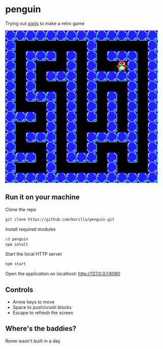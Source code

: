 # penguin

Trying out [pixijs](https://pixijs.download/dev/docs/index.html) to make a retro game

![Game screenshot](doc/screenshot.png "Game screenshot")

## Run it on your machine

Clone the repo

```sh
git clone https://github.com/borilla/penguin.git
```

Install required modules

```sh
cd penguin
npm intall
```

Start the local HTTP server

```sh
npm start
```

Open the application on localhost: http://127.0.0.1:8080

## Controls

* Arrow keys to move
* Space to push/crush blocks
* Escape to refresh the screen

## Where's the baddies?

Rome wasn't built in a day
